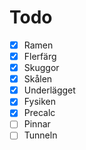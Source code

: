 # Todo

- [x] Ramen
- [x] Flerfärg
- [x] Skuggor
- [x] Skålen
- [x] Underlägget
- [x] Fysiken
- [x] Precalc
- [ ] Pinnar
- [ ] Tunneln

